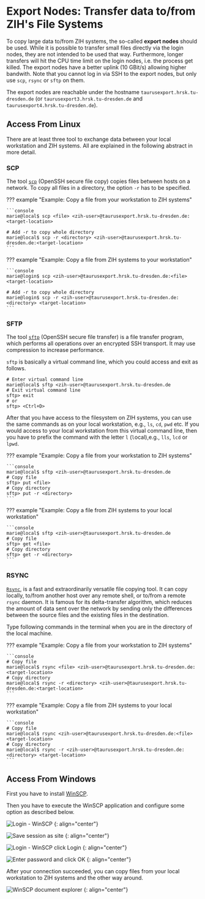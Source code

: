 # Export Nodes: Transfer data to/from ZIH's File Systems

To copy large data to/from ZIH systems, the so-called **export nodes** should be used. While it is
possible to transfer small files directly via the login nodes, they are not intended to be used that
way. Furthermore, longer transfers will hit the CPU time limit on the login nodes, i.e. the process
get killed.  The export nodes have a better uplink (10 GBit/s) allowing higher bandwith.  Note that
you cannot log in via SSH to the export nodes, but only use `scp`, `rsync` or `sftp` on them.

The export nodes are reachable under the hostname `taurusexport.hrsk.tu-dresden.de` (or
`taurusexport3.hrsk.tu-dresden.de` and `taurusexport4.hrsk.tu-dresden.de`).

## Access From Linux

There are at least three tool to exchange data between your local workstation and ZIH systems. All
are explained in the following abstract in more detail.

### SCP

The tool [`scp`](https://www.man7.org/linux/man-pages/man1/scp.1.html)
(OpenSSH secure file copy) copies files between hosts on a network. To copy all files
in a directory, the option `-r` has to be specified.

??? example "Example: Copy a file from your workstation to ZIH systems"

    ```console
    marie@local$ scp <file> <zih-user>@taurusexport.hrsk.tu-dresden.de:<target-location>

    # Add -r to copy whole directory
    marie@local$ scp -r <directory> <zih-user>@taurusexport.hrsk.tu-dresden.de:<target-location>
    ```

??? example "Example: Copy a file from ZIH systems to your workstation"

    ```console
    marie@login$ scp <zih-user>@taurusexport.hrsk.tu-dresden.de:<file> <target-location>

    # Add -r to copy whole directory
    marie@login$ scp -r <zih-user>@taurusexport.hrsk.tu-dresden.de:<directory> <target-location>
    ```

### SFTP

The tool [`sftp`](https://man7.org/linux/man-pages/man1/sftp.1.html) (OpenSSH secure file transfer)
is a file transfer program, which performs all operations over an encrypted SSH transport. It may
use compression to increase performance.

`sftp` is basically a virtual command line, which you could access and exit as follows.

```console
# Enter virtual command line
marie@local$ sftp <zih-user>@taurusexport.hrsk.tu-dresden.de
# Exit virtual command line
sftp> exit
# or
sftp> <Ctrl+D>
```

After that you have access to the filesystem on ZIH systems, you can use the same commands as on
your local workstation, e.g., `ls`, `cd`, `pwd` etc. If you would access to your local workstation
from this virtual command line, then you have to prefix the command with the letter `l`
(`l`ocal),e.g., `lls`, `lcd` or `lpwd`.

??? example "Example: Copy a file from your workstation to ZIH systems"

    ```console
    marie@local$ sftp <zih-user>@taurusexport.hrsk.tu-dresden.de
    # Copy file
    sftp> put <file>
    # Copy directory
    sftp> put -r <directory>
    ```

??? example "Example: Copy a file from ZIH systems to your local workstation"

    ```console
    marie@local$ sftp <zih-user>@taurusexport.hrsk.tu-dresden.de
    # Copy file
    sftp> get <file>
    # Copy directory
    sftp> get -r <directory>
    ```

### RSYNC

[`Rsync`](https://man7.org/linux/man-pages/man1/rsync.1.html), is a fast and extraordinarily
versatile file copying tool. It can copy locally, to/from another host over any remote shell, or
to/from a remote `rsync` daemon. It is famous for its delta-transfer algorithm, which reduces the
amount of data sent over the network by sending only the differences between the source files and
the existing files in the destination.

Type following commands in the terminal when you are in the directory of
the local machine.

??? example "Example: Copy a file from your workstation to ZIH systems"

    ```console
    # Copy file
    marie@local$ rsync <file> <zih-user>@taurusexport.hrsk.tu-dresden.de:<target-location>
    # Copy directory
    marie@local$ rsync -r <directory> <zih-user>@taurusexport.hrsk.tu-dresden.de:<target-location>
    ```

??? example "Example: Copy a file from ZIH systems to your local workstation"

    ```console
    # Copy file
    marie@local$ rsync <zih-user>@taurusexport.hrsk.tu-dresden.de:<file> <target-location>
    # Copy directory
    marie@local$ rsync -r <zih-user>@taurusexport.hrsk.tu-dresden.de:<directory> <target-location>
    ```

## Access From Windows

First you have to install [WinSCP](http://winscp.net/eng/download.php).

Then you have to execute the WinSCP application and configure some
option as described below.

![Login - WinSCP](misc/WinSCP_001_new.PNG)
{: align="center"}

![Save session as site](misc/WinSCP_002_new.PNG)
{: align="center"}

![Login - WinSCP click Login](misc/WinSCP_003_new.PNG)
{: align="center"}

![Enter password and click OK](misc/WinSCP_004_new.PNG)
{: align="center"}

After your connection succeeded, you can copy files from your local workstation to ZIH systems and
the other way around.

![WinSCP document explorer](misc/WinSCP_005_new.PNG)
{: align="center"}
